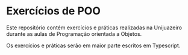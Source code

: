 # Exercícios de POO

Este repositório contém exercícios e práticas realizadas na Unijuazeiro durante as aulas de Programação orientada a Objetos.

Os exercícios e práticas serão em maior parte escritos em Typescript.